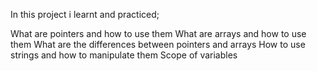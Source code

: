 In this project i learnt and practiced;

What are pointers and how to use them
What are arrays and how to use them
What are the differences between pointers and arrays
How to use strings and how to manipulate them
Scope of variables
